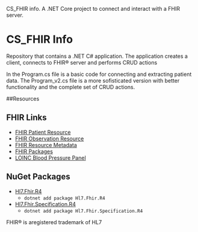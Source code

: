 CS_FHIR info.
A .NET Core project to connect and interact with a FHIR server.
# CS_FHIR Info
Repository that contains a .NET  C# application. The application creates a client, connects to FHIR&reg; server and performs CRUD actions

In the Program.cs file is a basic code for connecting and extracting patient data.
The Program_v2.cs file is a more sofisticated version with better functionality and the complete set of CRUD actions.


##Resources

## FHIR Links

* [FHIR Patient Resource](http://hl7.org/fhir/patient.html)
* [FHIR Observation Resource](https://www.hl7.org/fhir/observation.html)
* [FHIR Resource Metadata](http://hl7.org/fhir/resource.html#Meta)
* [FHIR Packages](http://packages.fhir.org)
* [LOINC Blood Pressure Panel](https://loinc.org/85354-9/)


## NuGet Packages


* [Hl7.Fhir.R4](https://www.nuget.org/packages/Hl7.Fhir.R4/)
  * `dotnet add package Hl7.Fhir.R4`
* [Hl7.Fhir.Specification.R4](https://www.nuget.org/packages/Hl7.Fhir.Specification.R4/)
  * `dotnet add package Hl7.Fhir.Specification.R4`



FHIR&reg; is aregistered trademark of HL7 
